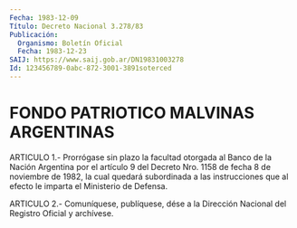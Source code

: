 ```yaml
---
Fecha: 1983-12-09
Título: Decreto Nacional 3.278/83
Publicación:
  Organismo: Boletín Oficial
  Fecha: 1983-12-23
SAIJ: https://www.saij.gob.ar/DN19831003278
Id: 123456789-0abc-872-3001-3891soterced
---
```

# FONDO PATRIOTICO MALVINAS ARGENTINAS

<a id="1"></a>
ARTICULO  1.- Prorrógase sin plazo la facultad otorgada al Banco de la Nación Argentina  por  el  artículo  9  del Decreto Nro. 1158 de fecha  8 de noviembre de 1982, la cual quedará  subordinada  a  las instrucciones  que  al  efecto le imparta el Ministerio de Defensa.

<a id="2"></a>
ARTICULO  2.- Comuníquese, publíquese, dése a la Dirección Nacional del Registro Oficial y archívese.